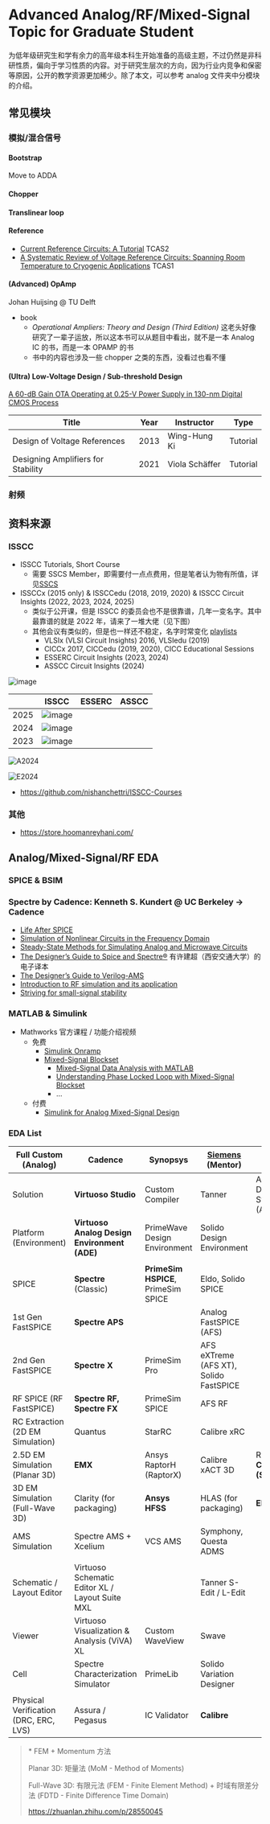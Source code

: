 # Advanced Analog/RF/Mixed-Signal Topic for Graduate Student

为低年级研究生和学有余力的高年级本科生开始准备的高级主题，不过仍然是非科研性质，偏向于学习性质的内容。对于研究生层次的方向，因为行业内竞争和保密等原因，公开的教学资源更加稀少。除了本文，可以参考 analog 文件夹中分模块的介绍。

## 常见模块

### 模拟/混合信号

#### Bootstrap

Move to ADDA

#### Chopper

#### Translinear loop

#### Reference

- [Current Reference Circuits: A Tutorial](https://ieeexplore.ieee.org/document/9314894) TCAS2
- [A Systematic Review of Voltage Reference Circuits: Spanning Room Temperature to Cryogenic Applications](https://ieeexplore.ieee.org/document/10786235) TCAS1

#### (Advanced) OpAmp

Johan Huijsing @ TU Delft

- book
  - *Operational Ampliers: Theory and Design (Third Edition)* 这老头好像研究了一辈子运放，所以这本书可以从题目中看出，就不是一本 Analog IC 的书，而是一本 OPAMP 的书
  - 书中的内容也涉及一些 chopper 之类的东西，没看过也看不懂

#### (Ultra) Low-Voltage Design / Sub-threshold Design

[A 60-dB Gain OTA Operating at 0.25-V Power Supply in 130-nm Digital CMOS Process](https://ieeexplore.ieee.org/document/6695792)

| Title                              | Year | Instructor     | Type     |
| ---------------------------------- | ---- | -------------- | -------- |
| Design of Voltage References       | 2013 | Wing-Hung Ki   | Tutorial |
| Designing Amplifiers for Stability | 2021 | Viola Schäffer | Tutorial |

### 射频

## 资料来源

### ISSCC

- ISSCC Tutorials, Short Course
  - 需要 SSCS Member，即需要付一点点费用，但是笔者认为物有所值，详见[SSCS](research.md#SSCS)
- ISSCCx (2015 only) & ISSCCedu (2018, 2019, 2020) & ISSCC Circuit Insights (2022, 2023, 2024, 2025)
  - 类似于公开课，但是 ISSCC 的委员会也不是很靠谱，几年一变名字。其中最靠谱的就是 2022 年，请来了一堆大佬（见下图）
  - 其他会议有类似的，但是也一样还不稳定，名字时常变化 [playlists](https://www.youtube.com/@IEEESolidStateCircuitsSociety/playlists)
    - VLSIx (VLSI Circuit Insights) 2016, VLSIedu (2019)
    - CICCx 2017, CICCedu (2019, 2020), CICC Educational Sessions
    - ESSERC Circuit Insights (2023, 2024)
    - ASSCC Circuit Insights (2024)

![image](https://github.com/user-attachments/assets/f13a2ac0-3435-45b9-a681-0cc53726c695)


|      | ISSCC                                                        | ESSERC | ASSCC |
| ---- | ------------------------------------------------------------ | ------ | ----- |
| 2025 | ![image](https://github.com/user-attachments/assets/d896dbb6-4ee7-44b7-bfb2-46ad9cfd5e37) |        |       |
| 2024 | ![image](https://github.com/user-attachments/assets/72dd7e55-d579-43c7-91d6-92734f54b6e6) |        |       |
| 2023 | ![image](https://github.com/user-attachments/assets/e184857f-699d-4402-a690-f0031094d8b3) |        |       |


![A2024](https://github.com/user-attachments/assets/b20af13e-69ce-459b-aeb5-14e0c55f771b)

![E2024](https://github.com/user-attachments/assets/23f15d87-ab41-4afd-a803-243469272110)


- https://github.com/nishanchettri/ISSCC-Courses

### 其他

- https://store.hoomanreyhani.com/

## Analog/Mixed-Signal/RF EDA

### SPICE & BSIM

### Spectre by Cadence: Kenneth S. Kundert @ UC Berkeley → Cadence 

- [Life After SPICE](https://ieeexplore.ieee.org/document/6051611)
- [Simulation of Nonlinear Circuits in the Frequency Domain](https://ieeexplore.ieee.org/document/1270223)
- [Steady-State Methods for Simulating Analog and Microwave Circuits](https://link.springer.com/book/10.1007/978-1-4757-2081-5)
- [The Designer’s Guide to Spice and Spectre®](https://link.springer.com/book/10.1007/b101824) 有许建超（西安交通大学）的电子译本
- [The Designer’s Guide to Verilog-AMS](https://link.springer.com/book/10.1007/b117108)
- [Introduction to RF simulation and its application](https://ieeexplore.ieee.org/document/782091)
- [Striving for small-signal stability](https://ieeexplore.ieee.org/document/900125)

### MATLAB & Simulink

- Mathworks 官方课程 / 功能介绍视频
  - 免费
    - [Simulink Onramp](https://matlabacademy.mathworks.com/details/simulink-onramp/simulink)
    - [Mixed-Signal Blockset](https://www.mathworks.com/products/mixed-signal.html)
      - [Mixed-Signal Data Analysis with MATLAB](https://www.mathworks.com/videos/series/mixed-signal-data-analysis-with-matlab.html)
      - [Understanding Phase Locked Loop with Mixed-Signal Blockset](https://www.mathworks.com/videos/pll-loop-parameter-estimation-68728.html)
      - ...
  - 付费
    - [Simulink for Analog Mixed-Signal Design](https://www.mathworks.com/learn/training/simulink-for-analog-mixed-signal-design.html)



### EDA List

| Full Custom (Analog)                  | Cadence                                         | Synopsys                            | [Siemens](https://www.sw.siemens.com/en-US/technology/electronic-design-automation-eda/) (Mentor) | Keysight                         | Empyrean 华大九天 |
| ------------------------------------- | ----------------------------------------------- | ----------------------------------- | ------------------------------------------------------------ | -------------------------------- | ----------------- |
| Solution                              | **Virtuoso Studio**                             | Custom Compiler                     | Tanner                                                       | Advanced Design System (ADS)     | Aether            |
| Platform (Environment)                | **Virtuoso Analog Design Environment (ADE)**    | PrimeWave Design Environment        | Solido Design Environment                                    |                                  |                   |
|                                       |                                                 |                                     |                                                              |                                  |                   |
| SPICE                                 | **Spectre** (Classic)                           | **PrimeSim HSPICE**, PrimeSim SPICE | Eldo, Solido SPICE                                           |                                  | ALPS              |
| 1st Gen FastSPICE                     | **Spectre APS**                                 |                                     | Analog FastSPICE (AFS)                                       |                                  |                   |
| 2nd Gen FastSPICE                     | **Spectre X**                                   | PrimeSim Pro                        | AFS eXTreme (AFS XT), Solido FastSPICE                       |                                  | **ALPS GT**       |
| RF SPICE (RF FastSPICE)               | **Spectre RF, Spectre FX**                      | PrimeSim SPICE                      | AFS RF                                                       |                                  | ALPS RF           |
| RC Extraction (2D EM Simulation)      | Quantus                                         | StarRC                              | Calibre xRC                                                  |                                  |                   |
| 2.5D EM Simulation (Planar 3D)        | **EMX**                                         | Ansys RaptorH (RaptorX)             | Calibre xACT 3D                                              | RFPro\*, **ChannelSim (SerDes)** |                   |
| 3D EM Simulation (Full-Wave 3D)       | Clarity (for packaging)                         | **Ansys HFSS**                      | HLAS (for packaging)                                         | **EMPro**                        |                   |
| AMS Simulation                        | Spectre AMS + Xcelium                           | VCS AMS                             | Symphony, Questa ADMS                                        |                                  |                   |
|                                       |                                                 |                                     |                                                              |                                  |                   |
| Schematic / Layout Editor             | Virtuoso Schematic Editor XL / Layout Suite MXL |                                     | Tanner S-Edit / L-Edit                                       |                                  | Aether SE / LE    |
| Viewer                                | Virtuoso Visualization & Analysis (ViVA) XL     | Custom WaveView                     | Swave                                                        |                                  | iWave             |
| Cell                                  | Spectre Characterization Simulator              | PrimeLib                            | Solido Variation Designer                                    |                                  |                   |
|                                       |                                                 |                                     |                                                              |                                  |                   |
| Physical Verification (DRC, ERC, LVS) | Assura / Pegasus                                | IC Validator                        | **Calibre**                                                  |                                  |                   |

> \* FEM + Momentum 方法
>
> Planar 3D: 矩量法 (MoM - Method of Moments)
>
> Full-Wave 3D: 有限元法 (FEM - Finite Element Method) + 时域有限差分法 (FDTD - Finite Difference Time Domain)
>
> https://zhuanlan.zhihu.com/p/28550045
